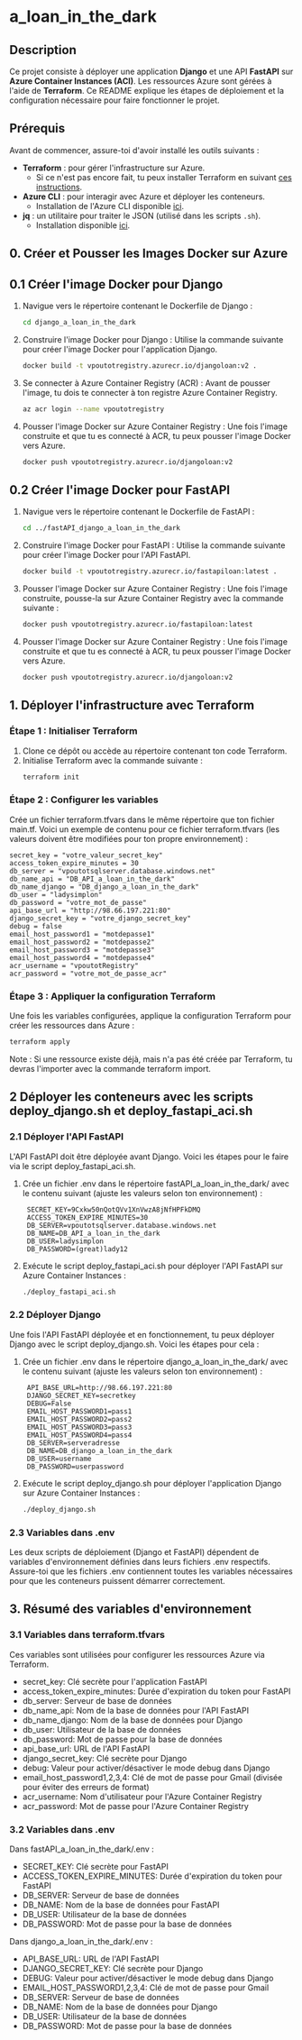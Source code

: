 # a_loan_in_the_dark

## Description

Ce projet consiste à déployer une application **Django** et une API **FastAPI** sur **Azure Container Instances (ACI)**. Les ressources Azure sont gérées à l'aide de **Terraform**. Ce README explique les étapes de déploiement et la configuration nécessaire pour faire fonctionner le projet.

## Prérequis

Avant de commencer, assure-toi d'avoir installé les outils suivants :

- **Terraform** : pour gérer l'infrastructure sur Azure.
  - Si ce n'est pas encore fait, tu peux installer Terraform en suivant [ces instructions](https://learn.hashicorp.com/tutorials/terraform/install-cli).
- **Azure CLI** : pour interagir avec Azure et déployer les conteneurs.
  - Installation de l'Azure CLI disponible [ici](https://docs.microsoft.com/en-us/cli/azure/install-azure-cli).
- **jq** : un utilitaire pour traiter le JSON (utilisé dans les scripts `.sh`).
  - Installation disponible [ici](https://stedolan.github.io/jq/download/).

## 0. Créer et Pousser les Images Docker sur Azure

##  0.1 Créer l'image Docker pour Django

1. Navigue vers le répertoire contenant le Dockerfile de Django :

   ```bash
   cd django_a_loan_in_the_dark
   ```

2. Construire l'image Docker pour Django : Utilise la commande suivante pour créer l'image Docker pour l'application Django.

   ```bash
   docker build -t vpoutotregistry.azurecr.io/djangoloan:v2 .
   ```

3. Se connecter à Azure Container Registry (ACR) : Avant de pousser l'image, tu dois te connecter à ton registre Azure Container Registry.

   ```bash
   az acr login --name vpoutotregistry
   ```
4. Pousser l'image Docker sur Azure Container Registry : Une fois l'image construite et que tu es connecté à ACR, tu peux pousser l'image Docker vers Azure.

   ```bash
   docker push vpoutotregistry.azurecr.io/djangoloan:v2
   ```

##  0.2 Créer l'image Docker pour FastAPI

1. Navigue vers le répertoire contenant le Dockerfile de FastAPI :

   ```bash
   cd ../fastAPI_django_a_loan_in_the_dark
   ```

2. Construire l'image Docker pour FastAPI : Utilise la commande suivante pour créer l'image Docker pour l'API FastAPI.

   ```bash
   docker build -t vpoutotregistry.azurecr.io/fastapiloan:latest .
   ```

3. Pousser l'image Docker sur Azure Container Registry : Une fois l'image construite, pousse-la sur Azure Container Registry avec la commande suivante :

   ```bash
   docker push vpoutotregistry.azurecr.io/fastapiloan:latest
   ```
4. Pousser l'image Docker sur Azure Container Registry : Une fois l'image construite et que tu es connecté à ACR, tu peux pousser l'image Docker vers Azure.

   ```bash
   docker push vpoutotregistry.azurecr.io/djangoloan:v2
   ```
## 1. Déployer l'infrastructure avec Terraform

### Étape 1 : Initialiser Terraform

1. Clone ce dépôt ou accède au répertoire contenant ton code Terraform.
2. Initialise Terraform avec la commande suivante :
   ```bash
   terraform init
   ```

### Étape 2 : Configurer les variables

Crée un fichier terraform.tfvars dans le même répertoire que ton fichier main.tf. Voici un exemple de contenu pour ce fichier terraform.tfvars (les valeurs doivent être modifiées pour ton propre environnement) :
```
secret_key = "votre_valeur_secret_key"
access_token_expire_minutes = 30
db_server = "vpoutotsqlserver.database.windows.net"
db_name_api = "DB_API_a_loan_in_the_dark"
db_name_django = "DB_django_a_loan_in_the_dark"
db_user = "ladysimplon"
db_password = "votre_mot_de_passe"
api_base_url = "http://98.66.197.221:80"
django_secret_key = "votre_django_secret_key"
debug = false
email_host_password1 = "motdepasse1"
email_host_password2 = "motdepasse2"
email_host_password3 = "motdepasse3"
email_host_password4 = "motdepasse4"
acr_username = "vpoutotRegistry"
acr_password = "votre_mot_de_passe_acr"
```

### Étape 3 : Appliquer la configuration Terraform

Une fois les variables configurées, applique la configuration Terraform pour créer les ressources dans Azure :
   ```bash
   terraform apply
   ```

Note : Si une ressource existe déjà, mais n'a pas été créée par Terraform, tu devras l'importer avec la commande terraform import.

##  2 Déployer les conteneurs avec les scripts deploy_django.sh et deploy_fastapi_aci.sh

### 2.1 Déployer l'API FastAPI
L'API FastAPI doit être déployée avant Django. Voici les étapes pour le faire via le script deploy_fastapi_aci.sh.

1. Crée un fichier .env dans le répertoire fastAPI_a_loan_in_the_dark/ avec le contenu suivant (ajuste les valeurs selon ton environnement) :
   ```.env
    SECRET_KEY=9Cxkw50nQotQVv1XnVwzA8jNfHPFkDMQ
    ACCESS_TOKEN_EXPIRE_MINUTES=30
    DB_SERVER=vpoutotsqlserver.database.windows.net
    DB_NAME=DB_API_a_loan_in_the_dark
    DB_USER=ladysimplon
    DB_PASSWORD=(great)lady12
   ```
2. Exécute le script deploy_fastapi_aci.sh pour déployer l'API FastAPI sur Azure Container Instances :
   ```bash
   ./deploy_fastapi_aci.sh
   ```

### 2.2 Déployer Django
Une fois l'API FastAPI déployée et en fonctionnement, tu peux déployer Django avec le script deploy_django.sh. Voici les étapes pour cela :
1. Crée un fichier .env dans le répertoire django_a_loan_in_the_dark/ avec le contenu suivant (ajuste les valeurs selon ton environnement) :
   ```.env
    API_BASE_URL=http://98.66.197.221:80
    DJANGO_SECRET_KEY=secretkey
    DEBUG=False
    EMAIL_HOST_PASSWORD1=pass1
    EMAIL_HOST_PASSWORD2=pass2
    EMAIL_HOST_PASSWORD3=pass3
    EMAIL_HOST_PASSWORD4=pass4
    DB_SERVER=serveradresse
    DB_NAME=DB_django_a_loan_in_the_dark
    DB_USER=username
    DB_PASSWORD=userpassword
   ```
2. Exécute le script deploy_django.sh pour déployer l'application Django sur Azure Container Instances :
   ```bash
   ./deploy_django.sh
   ```

### 2.3 Variables dans .env
Les deux scripts de déploiement (Django et FastAPI) dépendent de variables d'environnement définies dans leurs fichiers .env respectifs. Assure-toi que les fichiers .env contiennent toutes les variables nécessaires pour que les conteneurs puissent démarrer correctement.

## 3. Résumé des variables d'environnement

### 3.1 Variables dans terraform.tfvars
Ces variables sont utilisées pour configurer les ressources Azure via Terraform.

  *  secret_key: Clé secrète pour l'application FastAPI
  *  access_token_expire_minutes: Durée d'expiration du token pour FastAPI
  *  db_server: Serveur de base de données
  *  db_name_api: Nom de la base de données pour l'API FastAPI
  *  db_name_django: Nom de la base de données pour Django
  *  db_user: Utilisateur de la base de données
  *  db_password: Mot de passe pour la base de données
  *  api_base_url: URL de l'API FastAPI
  *  django_secret_key: Clé secrète pour Django
  *  debug: Valeur pour activer/désactiver le mode debug dans Django
  *  email_host_password1,2,3,4: Clé de mot de passe pour Gmail (divisée pour éviter des erreurs de format)
  *  acr_username: Nom d'utilisateur pour l'Azure Container Registry
  *  acr_password: Mot de passe pour l'Azure Container Registry

### 3.2 Variables dans .env
Dans fastAPI_a_loan_in_the_dark/.env :

 *   SECRET_KEY: Clé secrète pour FastAPI
 *   ACCESS_TOKEN_EXPIRE_MINUTES: Durée d'expiration du token pour FastAPI
 *   DB_SERVER: Serveur de base de données
 *   DB_NAME: Nom de la base de données pour FastAPI
 *   DB_USER: Utilisateur de la base de données
 *   DB_PASSWORD: Mot de passe pour la base de données

Dans django_a_loan_in_the_dark/.env :

  *  API_BASE_URL: URL de l'API FastAPI
  *  DJANGO_SECRET_KEY: Clé secrète pour Django
  *  DEBUG: Valeur pour activer/désactiver le mode debug dans Django
  *  EMAIL_HOST_PASSWORD1,2,3,4: Clé de mot de passe pour Gmail
  *  DB_SERVER: Serveur de base de données
  *  DB_NAME: Nom de la base de données pour Django
  *  DB_USER: Utilisateur de la base de données
  *  DB_PASSWORD: Mot de passe pour la base de données

